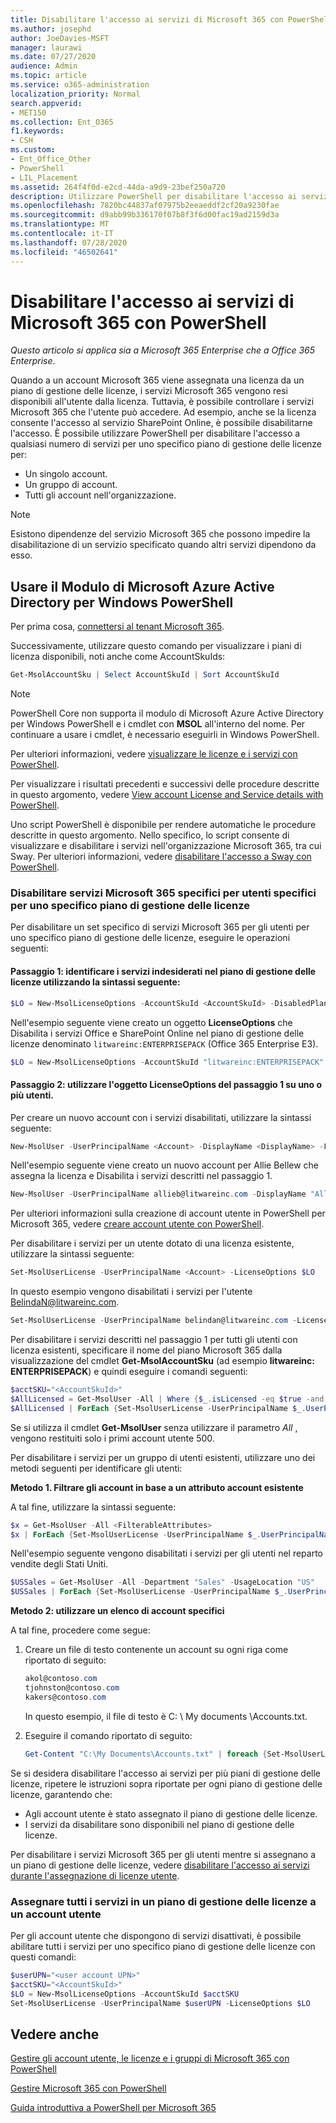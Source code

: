 ```yaml
---
title: Disabilitare l'accesso ai servizi di Microsoft 365 con PowerShell
ms.author: josephd
author: JoeDavies-MSFT
manager: laurawi
ms.date: 07/27/2020
audience: Admin
ms.topic: article
ms.service: o365-administration
localization_priority: Normal
search.appverid:
- MET150
ms.collection: Ent_O365
f1.keywords:
- CSH
ms.custom:
- Ent_Office_Other
- PowerShell
- LIL_Placement
ms.assetid: 264f4f0d-e2cd-44da-a9d9-23bef250a720
description: Utilizzare PowerShell per disabilitare l'accesso ai servizi di Microsoft 365 per gli utenti.
ms.openlocfilehash: 7820bc44837af07975b2eeaeddf2cf20a9230fae
ms.sourcegitcommit: d9abb99b336170f07b8f3f6d00fac19ad2159d3a
ms.translationtype: MT
ms.contentlocale: it-IT
ms.lasthandoff: 07/28/2020
ms.locfileid: "46502641"
---
```

# <a name="disable-access-to-microsoft-365-services-with-powershell"></a>Disabilitare l'accesso ai servizi di Microsoft 365 con PowerShell

*Questo articolo si applica sia a Microsoft 365 Enterprise che a Office 365 Enterprise*.

Quando a un account Microsoft 365 viene assegnata una licenza da un piano di gestione delle licenze, i servizi Microsoft 365 vengono resi disponibili all'utente dalla licenza. Tuttavia, è possibile controllare i servizi Microsoft 365 che l'utente può accedere. Ad esempio, anche se la licenza consente l'accesso al servizio SharePoint Online, è possibile disabilitarne l'accesso. È possibile utilizzare PowerShell per disabilitare l'accesso a qualsiasi numero di servizi per uno specifico piano di gestione delle licenze per:

- Un singolo account.
- Un gruppo di account.
- Tutti gli account nell'organizzazione.

>[!Note]
>Esistono dipendenze del servizio Microsoft 365 che possono impedire la disabilitazione di un servizio specificato quando altri servizi dipendono da esso.
>

## <a name="use-the-microsoft-azure-active-directory-module-for-windows-powershell"></a>Usare il Modulo di Microsoft Azure Active Directory per Windows PowerShell

Per prima cosa, [connettersi al tenant Microsoft 365](connect-to-office-365-powershell.md#connect-with-the-microsoft-azure-active-directory-module-for-windows-powershell).

Successivamente, utilizzare questo comando per visualizzare i piani di licenza disponibili, noti anche come AccountSkuIds:

```powershell
Get-MsolAccountSku | Select AccountSkuId | Sort AccountSkuId
```

>[!Note]
>PowerShell Core non supporta il modulo di Microsoft Azure Active Directory per Windows PowerShell e i cmdlet con **MSOL** all'interno del nome. Per continuare a usare i cmdlet, è necessario eseguirli in Windows PowerShell.
>

Per ulteriori informazioni, vedere [visualizzare le licenze e i servizi con PowerShell](view-licenses-and-services-with-office-365-powershell.md).
    
Per visualizzare i risultati precedenti e successivi delle procedure descritte in questo argomento, vedere [View account License and Service details with PowerShell](view-account-license-and-service-details-with-office-365-powershell.md).
    
Uno script PowerShell è disponibile per rendere automatiche le procedure descritte in questo argomento. Nello specifico, lo script consente di visualizzare e disabilitare i servizi nell'organizzazione Microsoft 365, tra cui Sway. Per ulteriori informazioni, vedere [disabilitare l'accesso a Sway con PowerShell](disable-access-to-sway-with-office-365-powershell.md).
    
    
### <a name="disable-specific-microsoft-365-services-for-specific-users-for-a-specific-licensing-plan"></a>Disabilitare servizi Microsoft 365 specifici per utenti specifici per uno specifico piano di gestione delle licenze
  
Per disabilitare un set specifico di servizi Microsoft 365 per gli utenti per uno specifico piano di gestione delle licenze, eseguire le operazioni seguenti:
  
#### <a name="step-1-identify-the-undesirable-services-in-the-licensing-plan-by-using-the-following-syntax"></a>Passaggio 1: identificare i servizi indesiderati nel piano di gestione delle licenze utilizzando la sintassi seguente:
    
```powershell
$LO = New-MsolLicenseOptions -AccountSkuId <AccountSkuId> -DisabledPlans "<UndesirableService1>", "<UndesirableService2>"...
```

Nell'esempio seguente viene creato un oggetto **LicenseOptions** che Disabilita i servizi Office e SharePoint Online nel piano di gestione delle licenze denominato `litwareinc:ENTERPRISEPACK` (Office 365 Enterprise E3).
    
```powershell
$LO = New-MsolLicenseOptions -AccountSkuId "litwareinc:ENTERPRISEPACK" -DisabledPlans "SHAREPOINTWAC", "SHAREPOINTENTERPRISE"
```

#### <a name="step-2-use-the-licenseoptions-object-from-step-1-on-one-or-more-users"></a>Passaggio 2: utilizzare l'oggetto **LicenseOptions** del passaggio 1 su uno o più utenti.
    
Per creare un nuovo account con i servizi disabilitati, utilizzare la sintassi seguente:
    
```powershell
New-MsolUser -UserPrincipalName <Account> -DisplayName <DisplayName> -FirstName <FirstName> -LastName <LastName> -LicenseAssignment <AccountSkuId> -LicenseOptions $LO -UsageLocation <CountryCode>
```

Nell'esempio seguente viene creato un nuovo account per Allie Bellew che assegna la licenza e Disabilita i servizi descritti nel passaggio 1.
    
```powershell
New-MsolUser -UserPrincipalName allieb@litwareinc.com -DisplayName "Allie Bellew" -FirstName Allie -LastName Bellew -LicenseAssignment litwareinc:ENTERPRISEPACK -LicenseOptions $LO -UsageLocation US
```

Per ulteriori informazioni sulla creazione di account utente in PowerShell per Microsoft 365, vedere [creare account utente con PowerShell](create-user-accounts-with-office-365-powershell.md).
    
Per disabilitare i servizi per un utente dotato di una licenza esistente, utilizzare la sintassi seguente:
    
```powershell
Set-MsolUserLicense -UserPrincipalName <Account> -LicenseOptions $LO
```

In questo esempio vengono disabilitati i servizi per l'utente BelindaN@litwareinc.com.
    
```powershell
Set-MsolUserLicense -UserPrincipalName belindan@litwareinc.com -LicenseOptions $LO
```

Per disabilitare i servizi descritti nel passaggio 1 per tutti gli utenti con licenza esistenti, specificare il nome del piano Microsoft 365 dalla visualizzazione del cmdlet **Get-MsolAccountSku** (ad esempio **litwareinc: ENTERPRISEPACK**) e quindi eseguire i comandi seguenti:
    
```powershell
$acctSKU="<AccountSkuId>"
$AllLicensed = Get-MsolUser -All | Where {$_.isLicensed -eq $true -and $_.licenses.AccountSku.SkuPartNumber -contains ($acctSKU).Substring($acctSKU.IndexOf(":")+1, $acctSKU.Length-$acctSKU.IndexOf(":")-1)}
$AllLicensed | ForEach {Set-MsolUserLicense -UserPrincipalName $_.UserPrincipalName -LicenseOptions $LO}
```

 Se si utilizza il cmdlet **Get-MsolUser** senza utilizzare il parametro _All_ , vengono restituiti solo i primi account utente 500.

Per disabilitare i servizi per un gruppo di utenti esistenti, utilizzare uno dei metodi seguenti per identificare gli utenti:
    
**Metodo 1. Filtrare gli account in base a un attributo account esistente** 

A tal fine, utilizzare la sintassi seguente:
    
```powershell
$x = Get-MsolUser -All <FilterableAttributes>
$x | ForEach {Set-MsolUserLicense -UserPrincipalName $_.UserPrincipalName -LicenseOptions $LO}
```

Nell'esempio seguente vengono disabilitati i servizi per gli utenti nel reparto vendite degli Stati Uniti.
    
```powershell
$USSales = Get-MsolUser -All -Department "Sales" -UsageLocation "US"
$USSales | ForEach {Set-MsolUserLicense -UserPrincipalName $_.UserPrincipalName -LicenseOptions $LO}
```

**Metodo 2: utilizzare un elenco di account specifici** 

A tal fine, procedere come segue:
    
1. Creare un file di testo contenente un account su ogni riga come riportato di seguito:
    
   ```powershell
   akol@contoso.com
   tjohnston@contoso.com
   kakers@contoso.com
   ```

   In questo esempio, il file di testo è C: \\ My documents \\Accounts.txt.
    
2. Eseguire il comando riportato di seguito:
    
   ```powershell
   Get-Content "C:\My Documents\Accounts.txt" | foreach {Set-MsolUserLicense -UserPrincipalName $_ -LicenseOptions $LO}
   ```

Se si desidera disabilitare l'accesso ai servizi per più piani di gestione delle licenze, ripetere le istruzioni sopra riportate per ogni piano di gestione delle licenze, garantendo che:

- Agli account utente è stato assegnato il piano di gestione delle licenze.
- I servizi da disabilitare sono disponibili nel piano di gestione delle licenze.

Per disabilitare i servizi Microsoft 365 per gli utenti mentre si assegnano a un piano di gestione delle licenze, vedere [disabilitare l'accesso ai servizi durante l'assegnazione di licenze utente](disable-access-to-services-while-assigning-user-licenses.md).

### <a name="assign-all-services-in-a-licensing-plan-to-a-user-account"></a>Assegnare tutti i servizi in un piano di gestione delle licenze a un account utente

Per gli account utente che dispongono di servizi disattivati, è possibile abilitare tutti i servizi per uno specifico piano di gestione delle licenze con questi comandi:

```powershell
$userUPN="<user account UPN>"
$acctSKU="<AccountSkuId>"
$LO = New-MsolLicenseOptions -AccountSkuId $acctSKU
Set-MsolUserLicense -UserPrincipalName $userUPN -LicenseOptions $LO
```

## <a name="see-also"></a>Vedere anche

[Gestire gli account utente, le licenze e i gruppi di Microsoft 365 con PowerShell](manage-user-accounts-and-licenses-with-office-365-powershell.md)
  
[Gestire Microsoft 365 con PowerShell](manage-office-365-with-office-365-powershell.md)
  
[Guida introduttiva a PowerShell per Microsoft 365](getting-started-with-office-365-powershell.md)
